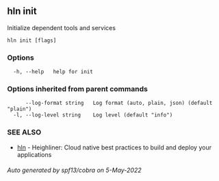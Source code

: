 ## hln init

Initialize dependent tools and services

```
hln init [flags]
```

### Options

```
  -h, --help   help for init
```

### Options inherited from parent commands

```
      --log-format string   Log format (auto, plain, json) (default "plain")
  -l, --log-level string    Log level (default "info")
```

### SEE ALSO

* [hln](hln.md)	 - Heighliner: Cloud native best practices to build and deploy your applications

###### Auto generated by spf13/cobra on 5-May-2022
